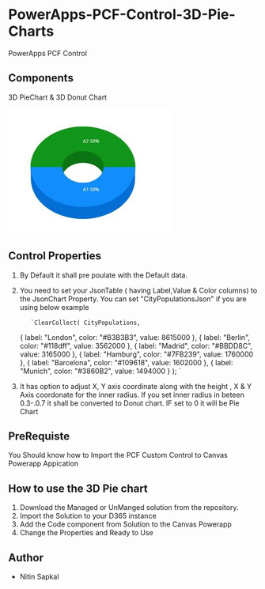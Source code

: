# PowerApps-PCF-Control-3D-Pie-Charts
PowerApps PCF Control 

 
 
## Components

3D PieChart & 3D Donut Chart

![3D Pie & Donut Chart](https://github.com/nitins2408/PowerApps-PCF-Control/blob/master/3D_piechart.gif)


 
 
## Control Properties

1. By Default it shall pre poulate with the Default data.

2. You need to set your JsonTable ( having Label,Value & Color columns) to the JsonChart Property.  You can set "CityPopulationsJson" if you are using below example



          `ClearCollect( CityPopulations,
    { label: "London",    color: "#B3B3B3",   value: 8615000 },
    { label: "Berlin",    color: "#118dff",        value: 3562000 },
    { label: "Madrid",    color: "#BBDD8C",          value: 3165000 },
    { label: "Hamburg",   color: "#7FB239",        value: 1760000 },
    { label: "Barcelona", color: "#109618",          value: 1602000 },
    { label: "Munich",    color: "#3860B2",        value: 1494000 }
);
 `

3. It has option to adjust X, Y axis coordinate along with the height , X & Y Axis coordonate for the inner radius. If you set inner radius in beteen 0.3-.0.7 it shall be converted to Donut chart. IF set to 0 it will be Pie Chart
  



## PreRequiste
You Should know how to Import the PCF Custom Control to Canvas Powerapp Appication
 
 

## How to use the 3D Pie chart 
1. Download the Managed or UnManged solution from the repository.
2. Import the Solution to your D365 instance 
3. Add the Code component from Solution to the Canvas Powerapp
4. Change the Properties and Ready to Use



## Author
- Nitin Sapkal
 
